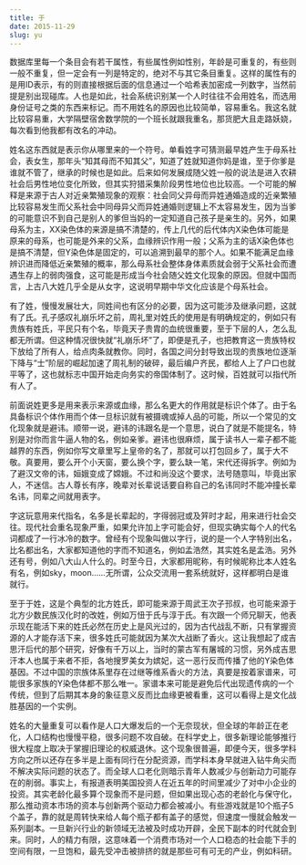 ```yaml
---
title: 于
date: 2015-11-29
slug: yu
---
```


数据库里每一个条目会有若干属性，有些属性例如性别，年龄是可重复的，有些则一般不重复，但一定会有一列是特定的，绝对不与其它条目重复。这样的属性有的是用ID表示，有的则直接根据后面的信息通过一个哈希表加密成一列数字，当然前提是别出现碰库。人也是如此，社会系统识别某一个人时往往不会用姓名，而选用身份证号之类的东西来标记。而不用姓名的原因也比较简单，容易重名。我这名就比较容易重，大学隔壁宿舍数学院的一个班长就跟我重名，那货肥大且走路妖娆，每次看到他我都有改名的冲动。

姓名这东西就是表示你从哪里来的一个符号。单看姓字可猜测最早姓产生于母系社会，表女生，那年头“知其母而不知其父”，知道了姓就知道你妈是谁，至于你爹是谁就不管了，继承的时候也是如此。后来如何发展成随父姓一般的说法是进入农耕社会后男性地位变化所致，但其实狩猎采集阶段男性地位也比较高。一个可能的解释是来源于古人对近亲繁殖现象的观察：社会同父异母而异姓通婚造成的近亲繁殖比较容易发生而父系社会中同母异父而异姓通婚则逻辑上不太容易发生，因为当爹的可能意识不到自己是别人的爹但当妈的一定知道自己孩子是亲生的。另外，如果母系为主，XX染色体的来源是搞不清楚的，传上几代的后代体内X染色体可能是原来的母系，也可能是外来的父系，血缘辨识作用一般；父系为主的话X染色体也是搞不清楚，但Y染色体是固定的，可以追溯到最早的那个人。如果不能满足血缘辨识进而降低近亲繁殖的概率，那么母系社会整体身体素质就会弱于父系社会而遭遇生存上的弱肉强食，这可能是形成当今社会随父姓文化现象的原因。但就中国而言，上古八大姓几乎全是从女字，这说明早期中华文化应该是个母系社会。

有了姓，慢慢发展壮大，同姓间也有区分的必要，因为这可能涉及继承问题，这就有了氏。孔子感叹礼崩乐坏之前，周礼里对姓氏的使用是有明确规定的，例如只有贵族有姓氏，平民只有个名，毕竟天子贵胄的血统很重要，至于下层的人，怎么乱都无所谓。但这种情况很快就“礼崩乐坏”了，即便是孔子，也把教育这一贵族特权下放给了所有人，给点肉条就教你。同时，各国之间分封导致出现的贵族地位逐渐下降与“士”阶层的崛起加速了周礼制的破碎，最后编户齐民，都给人上了户口也就平等了，这也就标志中国开始走向务实的帝国体制了。这时候，百姓就可以指代所有人了。

前面说姓更多是用来表示来源或血缘，那么名更大的作用就是标识个体了。由于名具备标识个体作用而个体一旦标识就有被摄魂或掉人品的可能，所以一个常见的文化现象就是避讳。顺带一说，避讳的讳跟名是一个意思，说白了就是不能提名，特别是对你而言牛逼人物的名，例如亲爹。避讳也很麻烦，属于读书人一辈子都不能越界的东西，例如你写文章里写上皇帝的名了，那就可以打包回乡了，属于大不敬。真要用，要么开个小天窗，要么换个字，要么缺一笔，宋代还得拆字。例如为了避汉文帝的讳，姮娥变成了嫦娥。不过和尚没这个要求，法号随意叫，毕竟出家人，不迷信。古人尊长有序，晚辈对长辈说话要自称自己的名讳同时不能冲撞长辈名讳，同辈之间就用表字。

字这玩意用来代指名，名多是长辈起的，字得弱冠或及笄时才起，用来进行社会交往。现代社会重名现象严重，如果允许加上字可能会好，但现实确实每个人的代名词都成了一行冰冷的数字。曾经有个现象叫做以字行，说的是一个人字特别出名，比名都出名，大家都知道他的字而不知道名，例如孟浩然，其实姓名是孟浩。另外还有号，例如八大山人什么的。时至今日，大家都用昵称，有时候昵称比本人姓名有名，例如sky，moon……无所谓，公众交流用一套系统就好，这样都明白是谁就行。

至于于姓，这是个典型的北方姓氏，即可能来源于周武王次子邘叔，也可能来源于北方少数民族汉化时的改姓，例如万忸于氏与淳于氏。有次跟一个师兄聊天，他表示现在能活下来的姓氏必然在历史上是风光过的，因为古代战乱不断，只有掌握资源的人才能存活下来，很多姓氏可能就因为某次大战断了香火。这让我想起了成吉思汗后代的那个研究，好像有千万以上，当时的蒙古军有屠城的习惯，另外成吉思汗本人也属于来者不拒，各地搜罗美女为嫔妃，这一恶行反而传播了他的Y染色体基因。不过中国的宗族体系里存在过继等维系香火的方法，真要是按着家谱来，可能很多家族的Y染色体都不那么唯一。家谱本来可能是避免后代出现遗传病的一个传统，但到了后期其本身的象征意义反而比血缘更被看重，这可以看得上是文化战胜基因的一个实例。

姓名的大量重复可以看作是人口大爆发后的一个无奈现状，但全球的年龄正在老化，人口结构也慢慢平稳，很多问题不攻自破。在科学史上，很多新理论能够推行很大程度上取决于掌握旧理论的权威退休。这个现象很普遍，即便今天，很多学科方向之所以还存在多半是上面有同行在分配资源，而学科本身早就进入钻牛角尖而不解决实际问题的状态了。而全球人口老化则暗示青年人数减少与创新动力可能存在的削弱。事实上，有报道表明美国投资人在近五年的时间里减少了对中小企业的投资。其实老龄化最多算个现象而不是问题，但如果出现心态的老龄化与保守化，那么推动资本市场的资本与创新两个驱动力都会被减小。有些游戏就是10个瓶子5个盖子，靠的就是周转快来给人每个瓶子都有盖子的感觉，但速度一慢就会触发一系列副本。一旦新兴行业的新领域无法被及时成功开辟，全民下副本的时代就会到来。同时，人的精力有限，这意味着一个消费市场对一个人口稳态的社会能下手的空间有限，一旦饱和，最先受冲击被排挤的就是那些可有可无的产业，例如科研。